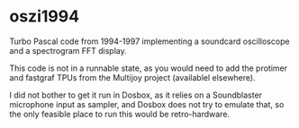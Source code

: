 # oszi1994

Turbo Pascal code from 1994-1997 implementing a soundcard oscilloscope and a spectrogram FFT display.

This code is not in a runnable state, as you would need to add the protimer and fastgraf TPUs from the Multijoy project (availablel elsewhere).

I did not bother to get it run in Dosbox, as it relies on a Soundblaster microphone input as sampler, and Dosbox does not try 
to emulate that, so the only feasible place to run this would be retro-hardware.
